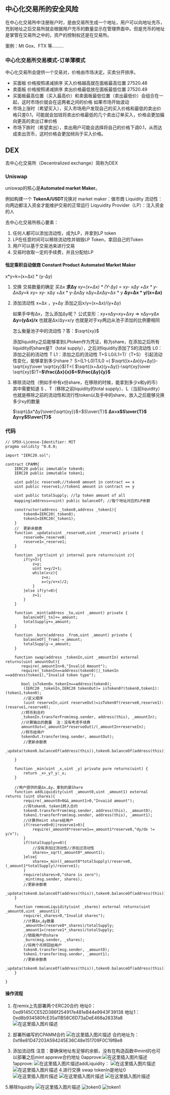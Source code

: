 
## 中心化交易所的安全风险

在中心化交易所中注册账户时，是由交易所生成一个地址，用户可以向地址充币，充到地址之后交易所就会根据用户充币的数量显示在管理界面中。但是充币的地址是掌管在交易所之中的，资产的控制权还是在交易所。

案例：Mt Gox、FTX 等.........

### 中心化交易所交易模式-订单薄模式

中心化交易所会提供一个交易对，价格由市场决定。买卖分开排序。
- 买面板 价格按照递减排序   买入价格越高就在面板最高位置  27520.48
- 卖面板 价格按照递减排序   卖出价格最低放在面板最低位置  27520.49
- 买面板最高位置（买入最高价）和卖面板最低位置（卖出最低价）会组合在一起，这时市场价就会在这两者之间的价格
如果市场开始波动
- 市场上涨时（希望买入），买入市场用户发现自己的买入价格和最低的卖出价格只差0.1，可能就会加钱将卖出价格最低的几个卖出订单买入，价格会更加偏向更高的卖出订单价格
- 市场下跌时（希望卖出），卖出用户可能会选择将自己的价格下调0.1，从而达成卖出货币，这时价格会更加倾向于买入价格。


## DEX
去中心化交易所（Decentralized exchange）简称为DEX


### Uniswap
uniswap的核心是**Automated market Maker**。

例如构建一个 **TokenA/USDT**兑换对
market maker：做市商
Liquidity 流动性：向两边都注入资金才能维护交易的正常运行
Liqyuidity Provider（LP）：注入资金的人

去中心化交易所核心要素：
1. 任何人都可以添加流动性，成为LP，并拿到LP token
2. LP在任意时间可以移除流动性并销毁LP Token，拿回自己的Token
3. 用户可以基于交易池来进行交易
4. 交易时收取一定的手续费，并且分配给LP 

 #### 恒定乘积自动做商    Constant Product Automated Market Maker
x*y=k=(x+Δx) * (y-Δy) 

1. 交换 交易数量的确定
	买Δx  **求Δy**
	x*y=(x+Δx) * (Y-Δy) = xy- xΔy +Δx * y-ΔxΔy=k
	x*y= xy- xΔy +Δx * y-ΔxΔy
	xΔy+ΔxΔy=Δx * y
	**Δy=Δx * y/(x+Δx)**

2. 添加流动性
	x+Δx ，y+Δy 
	添加之后x/y=(x+Δx)/(y+Δy)

	如果手中有Δx，怎么添加Δy呢？
	公式变形：xy+xΔy=xy+Δxy  => xΔy=yΔx
		**Δy=(yΔx)/x** 
		也就是Δx/Δy=x/y  也就是对于xy两边从池子添加的比例要相同
		
	怎么衡量池子中的流动性？答：$\sqrt{xy}$


	添加liquidity之后能够拿到LPtoken作为凭证，称为share，在添加之后所有liquidity的share是T（total supply），之后对liquidity添加了S的流动性
		L0：添加之前的流动性 T
		L1：添加之后的流动性 T+S
	L0/L1=T/（T+S）
	引起流动性变化，能够拿到多少share？
	 S=(L1-L0)T/L0 =( $\sqrt{(x+Δx)(y+Δy)}-\sqrt{xy}\over \sqrt{xy}$)T=( $\sqrt{(x+Δx)(y+Δy)}-\sqrt{xy}\over \sqrt{xy}$)T=**$\frac{Δx}{x}$=$\frac{Δy}{y}$**

3. 移除流动性（例如手中有x份share，在移除的时候，能拿到多少x和y的币）
	其中需要知道 S 、T（移除之前liquidity的total supply）、L（当前liquidity）
	也就是移除之前的流动性和流行性token以及手中的share，放入之后能够兑换多少xy的数量

	$\sqrt{Δx*Δy}\over{\sqrt{xy}}$=$S\over{T}$
	**Δx=x$S\over{T}$**
	**Δy=y$S\over{T}$**

### 代码
```
// SPDX-License-Identifier: MIT
pragma solidity ^0.8.0;

import "IERC20.sol";

contract CPAMM{
    IERC20 public immutable token0;
    IERC20 public immutable token1;

    uint public reserve0;//token0 amount in contract == x
    uint public reserve1;//token1 amount in contract == y

    uint public totalSupply; //lp token amount of all
    mapping(address=>uint) public balanceOf; //每个地址对应的LP余额

    constructor(address _token0,address _token1){
        token0=IERC20(_token0);
        token1=IERC20(_token1);
    }
    //  更新余额表
    function _updata(uint _reserve0,uint _reserve1) private {
        reserve0=_reserve0;
        reserve1=_reserve1;
    }

    function _sqrt(uint y) internal pure returns(uint z){
        if(y>3){
            z=y;
            uint x=y/2+1;
            while(x<z){
                z=x;
                x=(y/x+x)/2;
            }
        }else if(y!=0){
            z=1;
        }
    }

    function _mint(address _to,uint _amount) private {
        balanceOf[_to]+=_amount;
        totalSupply+=_amount;
    }

    function _burn(address _from,uint _amount) private {
        balanceOf[_from]-=_amount;
        totalSupply-=_amount;
    }

    function swap(address _tokenIn,uint _amountIn) external returns(uint amountOut){
       require(_amountIn>0,"Invalid Amount");
       require(_tokenIn==address(token0)||_tokenIn ==address(token1),"Invalid token type");

       bool isToken0=_tokenIn==address(token0);
        (IERC20 _tokenIn,IERC20 tokenOut)= isToken0?(token0,token1):(token1,token0);
        //定义顺序
        (uint reserveIn,uint reserveOut)=isToken0?(reserve0,reserve1):(reserve1,reserve0);
       //转币到合约
       _tokenIn.transferFrom(msg.sender, address(this), _amountIn);
       //计算输出的数量  注：没有考虑手续费
       amountOut=(_amountIn*reserveOut)/(_amountIn+reserveIn);
       //转币给用户 
       tokenOut.transfer(msg.sender, amountOut);
        //更新余额表
        _updata(token0.balanceOf(address(this)),token0.balanceOf(address(this)));

    }

    function _min(uint _x,uint _y) private pure returns(uint) {
        return _x>_y?_y:_x;
    }

    //用户提供的是Δx,Δy，拿到的是Share
    function addLiquidity(uint _amount0,uint _amount1) external returns (uint shares){
        require(_amount0>0&&_amount1>0,"Invaiid amount");
        //将token0、token1转入合约
        token0.transferFrom(msg.sender, address(this), _amount0);
        token1.transferFrom(msg.sender, address(this), _amount1);
        //计算并mint share给用户
        if(reserve0>0||reserve1>0){
            require(_amount0*reserve1==_amount1*reserve0,"dy/dx != y/x");           
        }
        if(totalSupply==0){
            //没有添加过流动性//添加过流动性
            shares=_sqrt(_amount0*_amount1);
        }else{
            shares=_min((_amount0*totalSupply)/reserve0,(_amount1*totalSupply)/reserve1);
        }
        require(shares>0,"share is zero");
        _mint(msg.sender, shares);
        //更新余额表
        _updata(token0.balanceOf(address(this)),token0.balanceOf(address(this)));
    }

    function removeLiquidity(uint _shares) external returns(uint _amount0,uint _amount1){
        require(_shares>0,"Invalid shares");
        //计算Δx,Δy数量
        _amount0=(reserve0*_shares)/totalSupply;
        _amount1=(reserve1*_shares)/totalSupply;
        //销毁用户的share
        _burn(msg.sender, _shares);
        //将两个币转回给用户
        token0.transfer(msg.sender, _amount0);
        token1.transfer(msg.sender, _amount1);
        //更新余额表
        _updata(token0.balanceOf(address(this)),token0.balanceOf(address(this)));
    }

}
```

#### 操作流程
1. 在remix上先部署两个ERC20合约
地址0：0xd9145CCE52D386f254917e481eB44e9943F39138
地址1：0xd8b934580fcE35a11B58C6D73aDeE468a2833fa8
![在这里插入图片描述](https://img-blog.csdnimg.cn/direct/a6b0504d14624e25a3571fbb7ca4cacb.png)
2. 部署所编写的CPAMM合约
![在这里插入图片描述](https://img-blog.csdnimg.cn/direct/d05d58d0f011490c9ba54379fe7f4de7.png)
合约地址为：0xf8e81D47203A594245E36C48e151709F0C19fBe8

3. 添加流动性
注意：要确保地址有足够的余额，没有在构造函数中mint的也可以部署之后mint
appreve合约地址
0approve:![在这里插入图片描述](https://img-blog.csdnimg.cn/direct/6a56107c546c4e198295aafdefdcd812.png)
1approve:
![在这里插入图片描述](https://img-blog.csdnimg.cn/direct/e7c6831a5ea74307912b971d7d8b12b1.png)addLiquidity：
![在这里插入图片描述](https://img-blog.csdnimg.cn/direct/5bd20956280b4bdabfdafeb51c1c95ba.png)
![在这里插入图片描述](https://img-blog.csdnimg.cn/direct/01b71938ace841e084622608739da845.png)
4.进行交换 swap
tokenIn是地址0
![在这里插入图片描述](https://img-blog.csdnimg.cn/direct/d3b7dd20955e43cbb3de3262bfb6f03a.png)
![在这里插入图片描述](https://img-blog.csdnimg.cn/direct/e2bc465031db48a1adda80058b1e7e16.png)
![在这里插入图片描述](https://img-blog.csdnimg.cn/direct/f82065ffcfbc44069862faf15c94fb51.png)

5.移除liquidity
![在这里插入图片描述](https://img-blog.csdnimg.cn/direct/15c0e6d9651b472f987b722a02e27b82.png)
![token0](https://img-blog.csdnimg.cn/direct/dd5bbd27f1c5430e849f8c615e1531c6.png)
![token1](https://img-blog.csdnimg.cn/direct/cd2a856308d841aba49d7c9d63666604.png)

